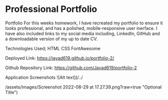 # Professional Portfolio

Portfolio
For this weeks homework, I have recreated my portfolio to ensure it looks professional, and has a polished, mobile-responsive user inerface. I have also included links to my social media including, LinkedIn, GitHub and a downloadable version of my up to date CV.

Technologies Used;
HTML
CSS
FontAwesome

Deployed Link:
https://jayad619.github.io/portfolio-2/

Github Repository Link:
https://github.com/Jayad619/portfolio-2

Application Screenshots
![Alt text](/../<main>/assets/images/Screenshot 2022-08-29 at 17.27.39.png?raw=true "Optional Title")